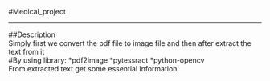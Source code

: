 #Medical_project
***
##Description <br>
Simply first we convert the pdf file to image file and then after extract the text from it<br>
 #By using library:
   *pdf2image
   *pytessract
   *python-opencv<br>
From extracted text get some essential information.
